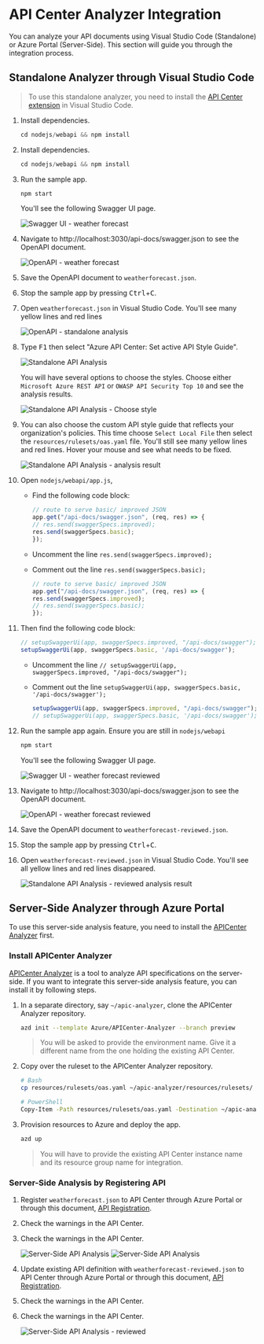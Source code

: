 <!-- markdownlint-disable MD033 -->
# API Center Analyzer Integration

You can analyze your API documents using Visual Studio Code (Standalone) or Azure Portal (Server-Side). This section will guide you through the integration process.

## Standalone Analyzer through Visual Studio Code

> To use this standalone analyzer, you need to install the [API Center extension](https://marketplace.visualstudio.com/items?itemName=apidev.azure-api-center) in Visual Studio Code.

1. Install dependencies.

     ```javascript
    cd nodejs/webapi && npm install
    ```

1. Install dependencies.

     ```javascript
    cd nodejs/webapi && npm install
    ```

1. Run the sample app.

    ```javascript
    npm start
    ```

   You'll see the following Swagger UI page.

   ![Swagger UI - weather forecast](./images/api-center-analyzer-integration-nodejs-01.png)

1. Navigate to http://localhost:3030/api-docs/swagger.json to see the OpenAPI document.

   ![OpenAPI - weather forecast](./images/api-center-analyzer-integration-nodejs-02.png)

1. Save the OpenAPI document to `weatherforecast.json`.
1. Stop the sample app by pressing <kbd>Ctrl</kbd>+<kbd>C</kbd>.
1. Open `weatherforecast.json` in Visual Studio Code. You'll see many yellow lines and red lines

   ![OpenAPI - standalone analysis](./images/api-center-analyzer-integration-nodejs-03.png)

1. Type <kbd>F1</kbd> then select "Azure API Center: Set active API Style Guide".

   ![Standalone API Analysis](./images/api-center-analyzer-integration-04.png)

   You will have several options to choose the styles. Choose either `Microsoft Azure REST API` or `OWASP API Security Top 10` and see the analysis results.

   ![Standalone API Analysis - Choose style](./images/api-center-analyzer-integration-05.png)

1. You can also choose the custom API style guide that reflects your organization's policies. This time choose `Select Local File` then select the `resources/rulesets/oas.yaml` file. You'll still see many yellow lines and red lines. Hover your mouse and see what needs to be fixed.

   ![Standalone API Analysis - analysis result](./images/api-center-analyzer-integration-nodejs-06.png)

1. Open `nodejs/webapi/app.js`,
    - Find the following code block:

        ```javascript
        // route to serve basic/ improved JSON
        app.get("/api-docs/swagger.json", (req, res) => {
        // res.send(swaggerSpecs.improved);
        res.send(swaggerSpecs.basic);
        });
        ```

    - Uncomment the line `res.send(swaggerSpecs.improved);`
    - Comment out the line `res.send(swaggerSpecs.basic);`

        ```javascript
        // route to serve basic/ improved JSON
        app.get("/api-docs/swagger.json", (req, res) => {
        res.send(swaggerSpecs.improved);
        // res.send(swaggerSpecs.basic);
        });
        ```

1. Then find the following code block:

    ```javascript
    // setupSwaggerUi(app, swaggerSpecs.improved, "/api-docs/swagger");
    setupSwaggerUi(app, swaggerSpecs.basic, '/api-docs/swagger');
    ```

    - Uncomment the line `// setupSwaggerUi(app, swaggerSpecs.improved, "/api-docs/swagger");`
    - Comment out the line `setupSwaggerUi(app, swaggerSpecs.basic, '/api-docs/swagger');`

        ```javascript
        setupSwaggerUi(app, swaggerSpecs.improved, "/api-docs/swagger");
        // setupSwaggerUi(app, swaggerSpecs.basic, '/api-docs/swagger');
        ```

1. Run the sample app again. Ensure you are still in `nodejs/webapi`

    ```javascript
    npm start
    ```

   You'll see the following Swagger UI page.

   ![Swagger UI - weather forecast reviewed](./images/api-center-analyzer-integration-nodejs-07.png)

1. Navigate to http://localhost:3030/api-docs/swagger.json to see the OpenAPI document.

   ![OpenAPI - weather forecast reviewed](./images/api-center-analyzer-integration-nodejs-08.png)

1. Save the OpenAPI document to `weatherforecast-reviewed.json`.
1. Stop the sample app by pressing <kbd>Ctrl</kbd>+<kbd>C</kbd>.
1. Open `weatherforecast-reviewed.json` in Visual Studio Code. You'll see all yellow lines and red lines disappeared.

   ![Standalone API Analysis - reviewed analysis result](./images/api-center-analyzer-integration-nodejs-09.png)

## Server-Side Analyzer through Azure Portal

To use this server-side analysis feature, you need to install the [APICenter Analyzer](https://github.com/Azure/APICenter-Analyzer) first.

### Install APICenter Analyzer

[APICenter Analyzer](https://github.com/Azure/APICenter-Analyzer) is a tool to analyze API specifications on the server-side. If you want to integrate this server-side analysis feature, you can install it by following steps.

1. In a separate directory, say `~/apic-analyzer`, clone the APICenter Analyzer repository.

    ```bash
    azd init --template Azure/APICenter-Analyzer --branch preview
    ```

   > You will be asked to provide the environment name. Give it a different name from the one holding the existing API Center.

1. Copy over the ruleset to the APICenter Analyzer repository.

    ```bash
    # Bash
    cp resources/rulesets/oas.yaml ~/apic-analyzer/resources/rulesets/

    # PowerShell
    Copy-Item -Path resources/rulesets/oas.yaml -Destination ~/apic-analyzer/resources/rulesets/
    ```

1. Provision resources to Azure and deploy the app.

    ```bash
    azd up
    ```

   > You will have to provide the existing API Center instance name and its resource group name for integration.

### Server-Side Analysis by Registering API

1. Register `weatherforecast.json` to API Center through Azure Portal or through this document, [API Registration](./api-registration.md).
1. Check the warnings in the API Center.
1. Check the warnings in the API Center.

   ![Server-Side API Analysis](./images/api-center-analyzer-integration-nodejs-10.png)
   ![Server-Side API Analysis](./images/api-center-analyzer-integration-nodejs-10.png)

1. Update existing API definition with `weatherforecast-reviewed.json` to API Center through Azure Portal or through this document, [API Registration](./api-registration.md).
1. Check the warnings in the API Center.
1. Check the warnings in the API Center.

   ![Server-Side API Analysis - reviewed](./images/api-center-analyzer-integration-nodejs-11.png)
